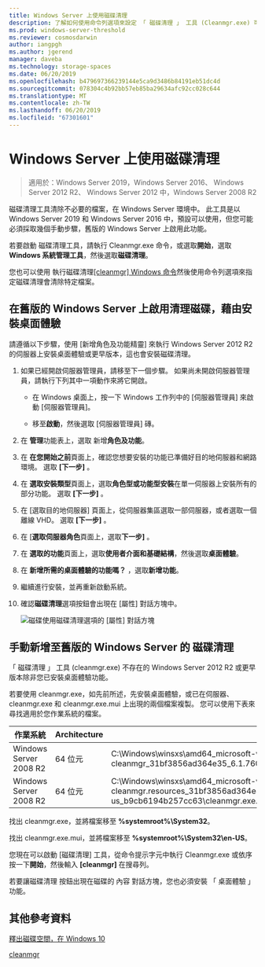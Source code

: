 ```yaml
---
title: Windows Server 上使用磁碟清理
description: 了解如何使用命令列選項來設定 「 磁碟清理 」 工具 (Cleanmgr.exe) 可自動清除某些檔案。
ms.prod: windows-server-threshold
ms.reviewer: cosmosdarwin
author: iangpgh
ms.author: jgerend
manager: daveba
ms.technology: storage-spaces
ms.date: 06/20/2019
ms.openlocfilehash: b479697366239144e5ca9d3486b84191eb51dc4d
ms.sourcegitcommit: 078304c4b92bb57eb85ba29634afc92cc028c644
ms.translationtype: MT
ms.contentlocale: zh-TW
ms.lasthandoff: 06/20/2019
ms.locfileid: "67301601"
---
```

# <a name="using-disk-cleanup-on-windows-server"></a>Windows Server 上使用磁碟清理

> 適用於：Windows Server 2019，Windows Server 2016、 Windows Server 2012 R2、 Windows Server 2012 中，Windows Server 2008 R2

磁碟清理工具清除不必要的檔案，在 Windows Server 環境中。 此工具是以 Windows Server 2019 和 Windows Server 2016 中，預設可以使用，但您可能必須採取幾個手動步驟，舊版的 Windows Server 上啟用此功能。

若要啟動 磁碟清理工具，請執行 Cleanmgr.exe 命令，或選取**開始**，選取**Windows 系統管理工具**，然後選取**磁碟清理**。

您也可以使用 執行磁碟清理[[cleanmgr] Windows 命令](../../administration/windows-commands/clean-mgr.md)然後使用命令列選項來指定磁碟清理會清除特定檔案。

## <a name="enable-disk-cleanup-on-an-earlier-version-of-windows-server-by-installing-the-desktop-experience"></a>在舊版的 Windows Server 上啟用清理磁碟，藉由安裝桌面體驗

請遵循以下步驟，使用 [新增角色及功能精靈] 來執行 Windows Server 2012 R2 的伺服器上安裝桌面體驗或更早版本，這也會安裝磁碟清理。

1. 如果已經開啟伺服器管理員，請移至下一個步驟。 如果尚未開啟伺服器管理員，請執行下列其中一項動作來將它開啟。

   - 在 Windows 桌面上，按一下 Windows 工作列中的 [伺服器管理員]  來啟動 [伺服器管理員]。

   - 移至**啟動**，然後選取 [伺服器管理員] 磚。

1. 在 **管理**功能表上，選取 新增**角色及功能**。

1. 在 **在您開始之前**頁面上，確認您想要安裝的功能已準備好目的地伺服器和網路環境。 選取 **\[下一步\]** 。

1. 在 **選取安裝類型**頁面上，選取**角色型或功能型安裝**在單一伺服器上安裝所有的部分功能。 選取 **\[下一步\]** 。

1. 在 [選取目的地伺服器]  頁面上，從伺服器集區選取一部伺服器，或者選取一個離線 VHD。 選取 **\[下一步\]** 。

1. 在 [**選取伺服器角色**頁面上，選取**下一步]** 。

1. 在 **選取的功能**頁面上，選取**使用者介面和基礎結構**，然後選取**桌面體驗**。

1. 在 **新增所需的桌面體驗的功能嗎？** ，選取**新增功能**。

1. 繼續進行安裝，並再重新啟動系統。

1. 確認**磁碟清理**選項按鈕會出現在 [屬性] 對話方塊中。

   ![磁碟使用磁碟清理選項的 [屬性] 對話方塊](media/diskpropswcleanup.png)

## <a name="manually-add-disk-cleanup-to-an-earlier-version-of-windows-server"></a>手動新增至舊版的 Windows Server 的 磁碟清理

「 磁碟清理 」 工具 (cleanmgr.exe) 不存在的 Windows Server 2012 R2 或更早版本除非您已安裝桌面體驗功能。

若要使用 cleanmgr.exe，如先前所述，先安裝桌面體驗，或已在伺服器、 cleanmgr.exe 和 cleanmgr.exe.mui 上出現的兩個檔案複製。 您可以使用下表來尋找適用於您作業系統的檔案。

| 作業系統  | Architecture  | 檔案位置  |
| ----------------- | -------------- | --------------- |
| Windows Server 2008 R2 | 64 位元 | C:\Windows\winsxs\amd64_microsoft-windows-cleanmgr_31bf3856ad364e35_6.1.7600.16385_none_c9392808773cd7da\cleanmgr.exe 
| Windows Server 2008 R2 | 64 位元 | C:\Windows\winsxs\amd64_microsoft-windows-cleanmgr.resources_31bf3856ad364e35_6.1.7600.16385_en-us_b9cb6194b257cc63\cleanmgr.exe.mui |

找出 cleanmgr.exe，並將檔案移至 **%systemroot%\System32**。

找出 cleanmgr.exe.mui，並將檔案移至 **%systemroot%\System32\en-US**。

您現在可以啟動 [磁碟清理] 工具，從命令提示字元中執行 Cleanmgr.exe 或依序按一下**開始**，然後輸入 **[cleanmgr]** 在搜尋列。

若要讓磁碟清理 按鈕出現在磁碟的 內容 對話方塊，您也必須安裝 「 桌面體驗 」 功能。

## <a name="additional-references"></a>其他參考資料

[釋出磁碟空間，在 Windows 10](https://support.microsoft.com/en-us/help/12425/windows-10-free-up-drive-space)

[cleanmgr](../../administration/windows-commands/clean-mgr.md)
